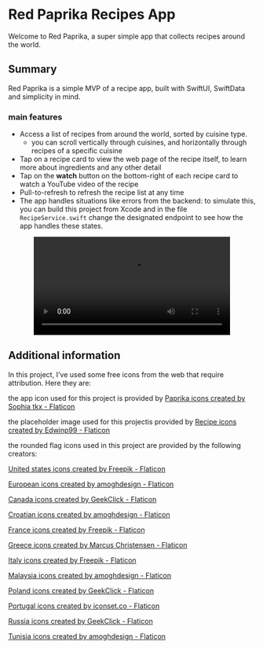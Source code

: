 # Red Paprika Recipes App
Welcome to Red Paprika, a super simple app that collects recipes around the  world.

## Summary
Red Paprika is a simple MVP of a recipe app, built with SwiftUI, SwiftData and simplicity in mind.
### main features
- Access a list of recipes from around the world, sorted by cuisine type.
    - you can scroll vertically through cuisines, and horizontally through recipes of a specific cuisine
- Tap on a recipe card to view the web page of the recipe itself, to learn more about ingredients and any other detail
- Tap on the **watch** button on the bottom-right of each recipe card to watch a YouTube video of the recipe
- Pull-to-refresh to refresh the recipe list at any time
- The app handles situations like errors from the backend: to simulate this, you can build this project from Xcode and in the file `RecipeService.swift` change the designated endpoint to see how the app handles these states.

<div align="center">
<video src="https://github.com/user-attachments/assets/f339a7d6-b37f-4c63-9413-50fd1892364c" width="400">
</div>

## Additional information
In this project, I've used some free icons from the web that require attribution. Here they are:

the app icon used for this project is provided by [Paprika icons created by Sophia tkx - Flaticon](https://www.flaticon.com/free-icons/paprika)

the placeholder image used for this projectis provided by [Recipe icons created by Edwinp99 - Flaticon](https://www.flaticon.com/free-icons/recipe)

the rounded flag icons used in this project are provided by the following creators:

[United states icons created by Freepik - Flaticon](https://www.flaticon.com/free-icons/united-states)

[European icons created by amoghdesign - Flaticon](https://www.flaticon.com/free-icons/european)

[Canada icons created by GeekClick - Flaticon](https://www.flaticon.com/free-icons/canada)

[Croatian icons created by amoghdesign - Flaticon](https://www.flaticon.com/free-icons/croatian)

[France icons created by Freepik - Flaticon](https://www.flaticon.com/free-icons/france)

[Greece icons created by Marcus Christensen - Flaticon](https://www.flaticon.com/free-icons/greece)

[Italy icons created by Freepik - Flaticon](https://www.flaticon.com/free-icons/italy)

[Malaysia icons created by amoghdesign - Flaticon](https://www.flaticon.com/free-icons/malaysia)

[Poland icons created by GeekClick - Flaticon](https://www.flaticon.com/free-icons/poland)

[Portugal icons created by iconset.co - Flaticon](https://www.flaticon.com/free-icons/portugal)

[Russia icons created by GeekClick - Flaticon](https://www.flaticon.com/free-icons/russia)

[Tunisia icons created by amoghdesign - Flaticon](https://www.flaticon.com/free-icons/tunisia)
